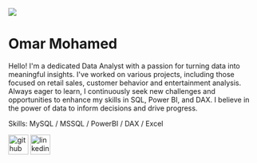 ![](https://t3.ftcdn.net/jpg/07/11/26/60/360_F_711266053_vk4mgNhKyUXqFgxEuQ8xOQkKQ03fg7Vj.jpg)

# Omar Mohamed

Hello! I'm a dedicated Data Analyst with a passion for turning data into meaningful insights. I've worked on various projects, including those focused on retail sales, customer behavior and entertainment analysis. Always eager to learn, I continuously seek new challenges and opportunities to enhance my skills in SQL, Power BI, and DAX. I believe in the power of data to inform decisions and drive progress.

Skills: MySQL / MSSQL / PowerBI / DAX / Excel



[<img src='https://cdn.jsdelivr.net/npm/simple-icons@3.0.1/icons/github.svg' alt='github' height='40'>](https://github.com/omar-mohamed11)  [<img src='https://cdn.jsdelivr.net/npm/simple-icons@3.0.1/icons/linkedin.svg' alt='linkedin' height='40'>](https://www.linkedin.com/in/https://www.linkedin.com/in/omar-mohamed1111//)  

